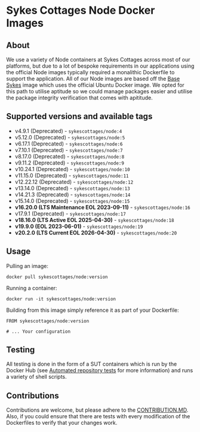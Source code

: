 # Sykes Cottages Node Docker Images

## About

We use a variety of Node containers at Sykes Cottages across most of our platforms, but due to a lot of bespoke requirements in our applications using the official Node images typically required a monalithic Dockerfile to support the application.
All of our Node images are based off the [Base Sykes](https://github.com/SykesCottages/docker-base) image which uses the official Ubuntu Docker image.
We opted for this path to utilise aptitude so we could manage packages easier and utilise the package integrity verification that comes with apititude.

## Supported versions and available tags

- v4.9.1 (Deprecated) - `sykescottages/node:4`
- v5.12.0 (Deprecated) - `sykescottages/node:5`
- v6.17.1 (Deprecated) - `sykescottages/node:6`
- v7.10.1 (Deprecated) - `sykescottages/node:7`
- v8.17.0 (Deprecated) - `sykescottages/node:8`
- v9.11.2 (Deprecated) - `sykescottages/node:9`
- v10.24.1 (Deprecated) - `sykescottages/node:10`
- v11.15.0 (Deprecated) - `sykescottages/node:11`
- v12.22.12 (Deprecated) - `sykescottages/node:12`
- v13.14.0 (Deprecated) - `sykescottages/node:13`
- v14.21.3 (Deprecated) - `sykescottages/node:14`
- v15.14.0 (Deprecated) - `sykescottages/node:15`
- **v16.20.0 (LTS Maintenance EOL 2023-09-11)** - `sykescottages/node:16`
- v17.9.1 (Deprecated) - `sykescottages/node:17`
- **v18.16.0 (LTS Active EOL 2025-04-30)** - `sykescottages/node:18`
- **v19.9.0 (EOL 2023-06-01)** - `sykescottages/node:19`
- **v20.2.0 (LTS Current EOL 2026-04-30)** - `sykescottages/node:20` 

## Usage

Pulling an image:
```
docker pull sykescottages/node:version
```

Running a container:
```
docker run -it sykescottages/node:version
```

Building from this image simply reference it as part of your Dockerfile:

```
FROM sykescottages/node:version

# ... Your configuration
```

## Testing

All testing is done in the form of a SUT containers which is run by the Docker Hub (see [Automated repository tests](https://docs.docker.com/docker-hub/builds/automated-testing/) for more information) and runs a variety of shell scripts.

## Contributions

Contributions are welcome, but please adhere to the [CONTRIBUTION.MD](https://github.com/SykesCottages/docker-node/blob/master/CONTRIBUTION.MD). Also, if you could ensure that there are tests with every modification of the Dockerfiles to verify that your changes work.
